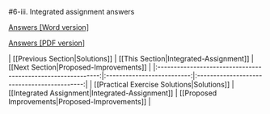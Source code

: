 #6-iii. Integrated assignment answers

[Answers [Word version]](https://raw.githubusercontent.com/wiki/griffithlab/rnaseq_tutorial/LectureFiles/cbw-cshl-nygc/2015/assignment_questions_with_answers.doc)

[Answers [PDF version]](https://raw.githubusercontent.com/wiki/griffithlab/rnaseq_tutorial/LectureFiles/cbw-cshl-nygc/2015/assignment_questions_with_answers.pdf)

| [[Previous Section|Solutions]]       | [[This Section|Integrated-Assignment]] | [[Next Section|Proposed-Improvements]]   |
|:------------------------------------------------------------:|:--------------------------:|:-------------------------------------------:|
| [[Practical Exercise Solutions|Solutions]] | [[Integrated Assignment|Integrated-Assignment]]    | [[Proposed Improvements|Proposed-Improvements]] |
